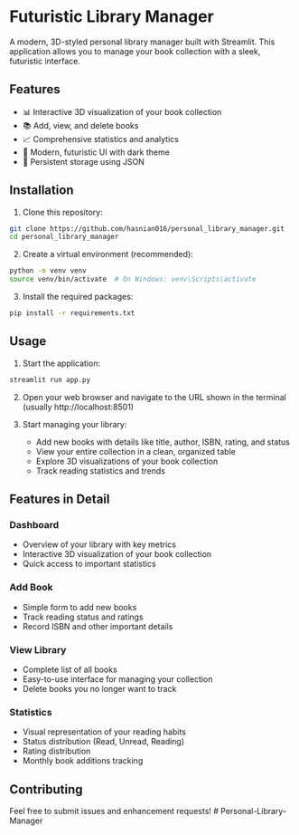 # Futuristic Library Manager

A modern, 3D-styled personal library manager built with Streamlit. This application allows you to manage your book collection with a sleek, futuristic interface.

## Features

- 📊 Interactive 3D visualization of your book collection
- 📚 Add, view, and delete books
- 📈 Comprehensive statistics and analytics
- 🎨 Modern, futuristic UI with dark theme
- 💾 Persistent storage using JSON

## Installation

1. Clone this repository:
```bash
git clone https://github.com/hasnian016/personal_library_manager.git
cd personal_library_manager
```

2. Create a virtual environment (recommended):
```bash
python -m venv venv
source venv/bin/activate  # On Windows: venv\Scripts\activate
```

3. Install the required packages:
```bash
pip install -r requirements.txt
```

## Usage

1. Start the application:
```bash
streamlit run app.py
```

2. Open your web browser and navigate to the URL shown in the terminal (usually http://localhost:8501)

3. Start managing your library:
   - Add new books with details like title, author, ISBN, rating, and status
   - View your entire collection in a clean, organized table
   - Explore 3D visualizations of your book collection
   - Track reading statistics and trends

## Features in Detail

### Dashboard
- Overview of your library with key metrics
- Interactive 3D visualization of your book collection
- Quick access to important statistics

### Add Book
- Simple form to add new books
- Track reading status and ratings
- Record ISBN and other important details

### View Library
- Complete list of all books
- Easy-to-use interface for managing your collection
- Delete books you no longer want to track

### Statistics
- Visual representation of your reading habits
- Status distribution (Read, Unread, Reading)
- Rating distribution
- Monthly book additions tracking

## Contributing

Feel free to submit issues and enhancement requests! # Personal-Library-Manager
